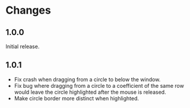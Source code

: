 # Changes
## 1.0.0
Initial release.
## 1.0.1
- Fix crash when dragging from a circle to below the window.
- Fix bug where dragging from a circle to a coefficient of the same row would leave the circle highlighted after the mouse is released.
- Make circle border more distinct when highlighted.
